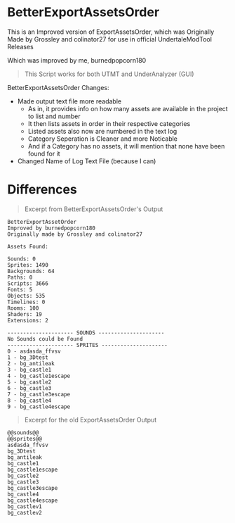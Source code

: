 # BetterExportAssetsOrder

This is an Improved version of ExportAssetsOrder, which was Originally Made by Grossley and colinator27 for use in official UndertaleModTool Releases

Which was improved by me, burnedpopcorn180

> This Script works for both UTMT and UnderAnalyzer (GUI)

BetterExportAssetsOrder Changes:
- Made output text file more readable
  - As in, it provides info on how many assets are available in the project to list and number
  - It then lists assets in order in their respective categories
  - Listed assets also now are numbered in the text log
  - Category Seperation is Cleaner and more Noticable
  - And if a Category has no assets, it will mention that none have been found for it
- Changed Name of Log Text File (because I can)

# Differences

> Excerpt from BetterExportAssetsOrder's Output
```
BetterExportAssetOrder
Improved by burnedpopcorn180
Originally made by Grossley and colinator27

Assets Found:

Sounds: 0
Sprites: 1490
Backgrounds: 64
Paths: 0
Scripts: 3666
Fonts: 5
Objects: 535
Timelines: 0
Rooms: 100
Shaders: 19
Extensions: 2

--------------------- SOUNDS ---------------------
No Sounds could be Found
--------------------- SPRITES ---------------------
0 - asdasda_ffvsv
1 - bg_3Dtest
2 - bg_antileak
3 - bg_castle1
4 - bg_castle1escape
5 - bg_castle2
6 - bg_castle3
7 - bg_castle3escape
8 - bg_castle4
9 - bg_castle4escape
```

> Excerpt for the old ExportAssetsOrder Output
```
@@sounds@@
@@sprites@@
asdasda_ffvsv
bg_3Dtest
bg_antileak
bg_castle1
bg_castle1escape
bg_castle2
bg_castle3
bg_castle3escape
bg_castle4
bg_castle4escape
bg_castlev1
bg_castlev2
```
